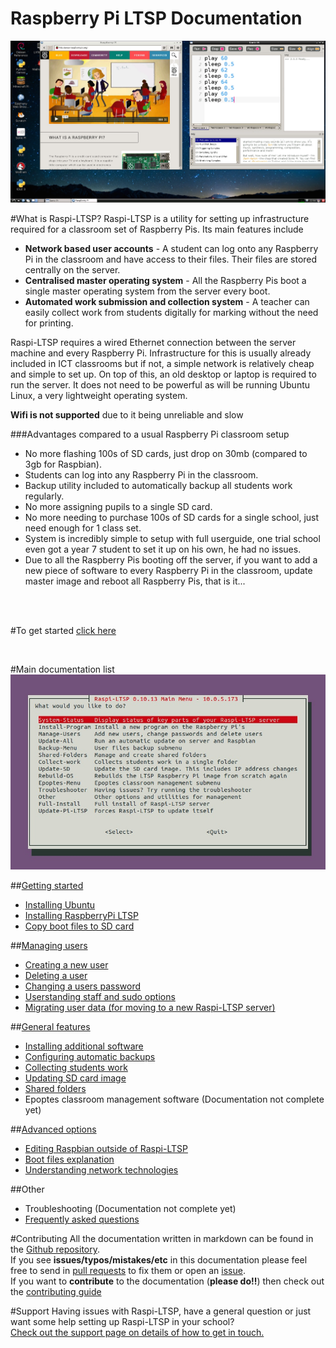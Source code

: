 Raspberry Pi LTSP Documentation
===============================


![](images/desktop-sonic-pi.jpeg)



#What is Raspi-LTSP?
Raspi-LTSP is a utility for setting up infrastructure required for a classroom set of Raspberry Pis.
Its main features include
- **Network based user accounts** - A student can log onto any Raspberry Pi in the classroom and have access to their files. Their files are stored centrally on the server.
- **Centralised master operating system** - All the Raspberry Pis boot a single master operating system from the server every boot.
- **Automated work submission and collection system** - A teacher can easily collect work from students digitally for marking without the need for printing.

Raspi-LTSP requires a wired Ethernet connection between the server machine and every Raspberry Pi. Infrastructure for this is usually already included in ICT classrooms but if not, a simple network is relatively cheap and simple to set up.
On top of this, an old desktop or laptop is required to run the server. It does not need to be powerful as will be running Ubuntu Linux, a very lightweight operating system.  

**Wifi is not supported** due to it being unreliable and slow

###Advantages compared to a usual Raspberry Pi classroom setup
- No more flashing 100s of SD cards, just drop on 30mb (compared to 3gb for Raspbian).
- Students can log into any Raspberry Pi in the classroom.
- Backup utility included to automatically backup all students work regularly.
- No more assigning pupils to a single SD card.
- No more needing to purchase 100s of SD cards for a single school, just need enough for 1 class set.
- System is incredibly simple to setup with full userguide, one trial school even got a year 7 student to set it up on his own, he had no issues.
- Due to all the Raspberry Pis booting off the server, if you want to add a new piece of software to every Raspberry Pi in the classroom, update master image and reboot all Raspberry Pis, that is it...
<br>
<br>

#To get started [click here](installation/getting-started.md)
   
<br>   
   
#Main documentation list
![](images/raspi-ltsp-home.jpeg)

##[Getting started](installation/getting-started.md)    
  - [Installing Ubuntu](installation/installing-ubuntu.md)  
  - [Installing RaspberryPi LTSP](installation/installing-raspi-ltsp.md)
  - [Copy boot files to SD card](installation/sd-card-copy.md)


##[Managing users](manage-users/README.md)   
  - [Creating a new user](manage-users/creating-users.md)
  - [Deleting a user](manage-users/deleting-users.md)  
  - [Changing a users password](manage-users/change-password.md)  
  - [Userstanding staff and sudo options](manage-users/staff-sudo.md)  
  - [Migrating user data (for moving to a new Raspi-LTSP server)](manage-users/migration.md)

##[General features](general-features.md)

- [Installing additional software](installation/installing-software.md)  
- [Configuring automatic backups](backups/README.md)
- [Collecting students work](collect-work.md)  
- [Updating SD card image](sd-card-update.md) 
- [Shared folders](shared-folders/README.md)
- Epoptes classroom management software (Documentation not complete yet)

##[Advanced options](advanced/README.md)
  - [Editing Raspbian outside of Raspi-LTSP](advanced/editing-outside.md)  
  - [Boot files explanation](advanced/boot-files.md)  
  - [Understanding network technologies](advanced/network-technologies)

##Other

- Troubleshooting (Documentation not complete yet)
- [Frequently asked questions](faq.md)

#Contributing
All the documentation written in markdown can be found in the [Github repository](https://github.com/RaspberryPi-LTSP/RaspberryPi-LTSP-Documentation).   
If you see **issues/typos/mistakes/etc** in this documentation please feel free to send in [pull requests](https://github.com/RaspberryPi-LTSP/RaspberryPi-LTSP-Documentation/pulls) to fix them or open an [issue](https://github.com/RaspberryPi-LTSP/RaspberryPi-LTSP-Documentation/issues).  
If you want to **contribute** to the documentation (**please do!!**) then check out the [contributing guide](CONTRIBUTING.md)

#Support
Having issues with Raspi-LTSP, have a general question or just want some help setting up Raspi-LTSP in your school?   
[Check out the support page on details of how to get in touch.](support.md)
   